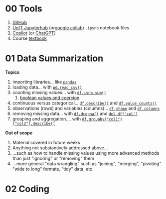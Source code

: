 # 00 Tools

1. [GitHub](https://github.com/pointOfive/STA130_ChatGPT/blob/main/README.md)
2. [UofT Jupyterhub](https://datatools.utoronto.ca) (or[google collab](https://colab.research.google.com/)) `.ipynb` notebook files
3. [Copilot](https://copilot.microsoft.com/) (or [ChatGPT](https://chat.openai.com/))
4. Course [textbook](https://github.com/pointOfive/STA130_ChatGPT/wiki/)

# 01 Data Summarization
**Topics**
1. importing libraries... like [`pandas`](01.1)
2. loading data... with [`pd.read_csv()`](01.2)
3. counting missing values... with [`df.isna.sum()`](01.3)
    1. [boolean values and coercion](01.3)
4. continuous versus categorical... [`df.describe()`](01.4) and [`df.value_counts()`](01.4)
5. observations (rows) and variables (columns)... [`df.shape`](01.5) and [`df.columns`](01.5)
6. removing missing data... with [`df.dropna()`](01.6) and [`del df['col']`](01.6)
7. grouping and aggregation.... with [`df.groupby("col1")["col2"].describe()`](01.7)

**Out of scope**
1. Material covered in future weeks
2. Anything not substantively addressed above...
3. ...such as how to handle missing values using more advanced methods than just "ignoring" or "removing" them
4. ...more general "data wrangling" such as "joining", "merging", "pivoting" "wide to long" formats, "tidy" data, etc.

# 02 Coding
